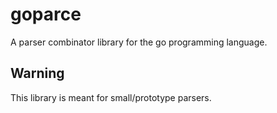 # goparce

A parser combinator library for the go programming language.

## Warning

This library is meant for small/prototype parsers.
